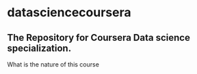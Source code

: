 datasciencecoursera
===================

The Repository for Coursera Data science specialization.
--------------------------------------------------------

What is the nature of this course